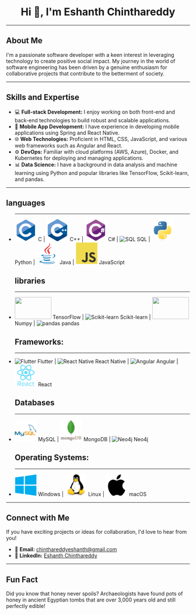 <h1 align="center">Hi 👋, I'm Eshanth Chinthareddy</h1>

---

<h2 align="left">About Me</h2>

<p align="left">I'm a passionate software developer with a keen interest in leveraging technology to create positive social impact. My journey in the world of software engineering has been driven by a genuine enthusiasm for collaborative projects that contribute to the betterment of society.</p>

---

<h2 align="left">Skills and Expertise</h2>

<p align="left">
 
  - 💻 **Full-stack Development:** I enjoy working on both front-end and back-end technologies to build robust and scalable applications.
  - 🚀 **Mobile App Development:** I have experience in developing mobile applications using Spring and React Native.
  - 🌐 **Web Technologies:** Proficient in HTML, CSS, JavaScript, and various web frameworks such as Angular and React.
  - ⚙️ **DevOps:** Familiar with cloud platforms (AWS, Azure), Docker, and Kubernetes for deploying and managing applications.
  - 📊 **Data Science:** I have a background in data analysis and machine learning using Python and popular libraries like TensorFlow, Scikit-learn, and pandas.
</p>

---


<h2 align="left">languages</h2>

<p align="left">

  - ** ** 

    <img src="https://raw.githubusercontent.com/devicons/devicon/master/icons/c/c-original.svg" alt="C" width="60" height="60"/> C |
    <img src="https://raw.githubusercontent.com/devicons/devicon/master/icons/cplusplus/cplusplus-original.svg" alt="C++" width="60" height="60"/> C++ |
    <img src="https://raw.githubusercontent.com/devicons/devicon/master/icons/csharp/csharp-original.svg" alt="C#" width="60" height="60"/> C# |
    <img src="https://camo.githubusercontent.com/918fce8d50581bd97b7133e677a78ed2cad14f970522f219daaeb6d1c81060e1/68747470733a2f2f696d672e736869656c64732e696f2f62616467652f6d7973716c2d2532333030662e7376673f7374796c653d666f722d7468652d6261646765266c6f676f3d6d7973716c266c6f676f436f6c6f723d7768697465" alt="SQL" width="60" height="60"/> SQL |
    <img src="https://raw.githubusercontent.com/devicons/devicon/master/icons/python/python-original.svg" alt="Python" width="60" height="60"/> Python |
    <img src="https://raw.githubusercontent.com/devicons/devicon/master/icons/java/java-original.svg" alt="Java" width="60" height="60"/> Java |
    <img src="https://raw.githubusercontent.com/devicons/devicon/master/icons/javascript/javascript-original.svg" alt="JavaScript" width="60" height="60"/> JavaScript
    
    <h2 align="left">libraries</h2>
  - **** 
    <img src="https://camo.githubusercontent.com/fec001b73f0253a3b7036f8cd5135d35797f0db64e9399903fc62e588e15ef43/68747470733a2f2f696d672e736869656c64732e696f2f62616467652f54656e736f72466c6f772d2532334646364630302e7376673f7374796c653d666f722d7468652d6261646765266c6f676f3d54656e736f72466c6f77266c6f676f436f6c6f723d7768697465" width="100" height="60"/> TensorFlow |
    <img src="https://upload.wikimedia.org/wikipedia/commons/0/05/Scikit_learn_logo_small.svg" alt="Scikit-learn" width="60" height="60"/> Scikit-learn |
    <img src="https://camo.githubusercontent.com/a1c5e9056e3be1e1058d8517b025af60f61f75395a78245776db71a7703aff9c/68747470733a2f2f696d672e736869656c64732e696f2f62616467652f6e756d70792d2532333031333234332e7376673f7374796c653d666f722d7468652d6261646765266c6f676f3d6e756d7079266c6f676f436f6c6f723d7768697465" width="100" height="60"/> Numpy |
    <img src="https://pandas.pydata.org/static/img/pandas.svg" alt="pandas" width="60" height="60"/> pandas
     <h2 align="left">Frameworks:</h2>
  - ** ** 
    <img src="https://www.vectorlogo.zone/logos/flutterio/flutterio-icon.svg" alt="Flutter" width="60" height="60"/> Flutter  |
    <img src="https://reactnative.dev/img/header_logo.svg" alt="React Native" width="60" height="60"/> React Native  |
    <img src="https://angular.io/assets/images/logos/angular/angular.svg" alt="Angular" width="60" height="60"/> Angular  |
    <img src="https://raw.githubusercontent.com/devicons/devicon/master/icons/react/react-original-wordmark.svg" alt="React" width="60" height="60"/> React
    <h2 align="left">Databases</h2>
  - **** 
    <img src="https://raw.githubusercontent.com/devicons/devicon/master/icons/mysql/mysql-original-wordmark.svg" alt="MySQL" width="60" height="60"/> MySQL  |
    <img src="https://raw.githubusercontent.com/devicons/devicon/master/icons/mongodb/mongodb-original-wordmark.svg" alt="MongoDB" width="60" height="60"/> MongoDB  |
    <img src="https://camo.githubusercontent.com/db560f13ad695c842c5492027546fae1c1b7f5a5add96aad584a318410dc1803/68747470733a2f2f696d672e736869656c64732e696f2f62616467652f4e656f346a2d3030384343313f7374796c653d666f722d7468652d6261646765266c6f676f3d6e656f346a266c6f676f436f6c6f723d7768697465" alt="Neo4j" width="100" height="60"/> Neo4j

    <h2 align="left">Operating Systems:</h2>
  - **** 
    <img src="https://raw.githubusercontent.com/devicons/devicon/master/icons/windows8/windows8-original.svg" alt="Windows" width="60" height="60"/> Windows |
    <img src="https://raw.githubusercontent.com/devicons/devicon/master/icons/linux/linux-original.svg" alt="Linux" width="60" height="60"/> Linux |
    <img src="https://raw.githubusercontent.com/devicons/devicon/master/icons/apple/apple-original.svg" alt="macOS" width="60" height="60"/> macOS

</p>

---

<h2 align="left">Connect with Me</h2>

<p align="left">
  If you have exciting projects or ideas for collaboration, I'd love to hear from you!
 
  - 📧 **Email:** chinthareddyeshanth@gmail.com
  - 💼 **LinkedIn:** [Eshanth Chinthareddy](https://www.linkedin.com/in/eshanth9/)
</p>

---

<h2 align="left">Fun Fact</h2>

<p align="left">Did you know that honey never spoils? Archaeologists have found pots of honey in ancient Egyptian tombs that are over 3,000 years old and still perfectly edible!</p>
